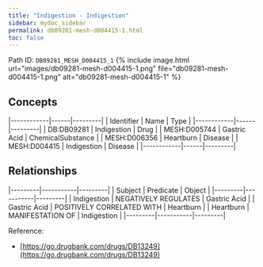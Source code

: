 ```yaml
---
title: "Indigestion - Indigestion"
sidebar: mydoc_sidebar
permalink: db09281-mesh-d004415-1.html
toc: false 
---
```



Path ID: `DB09281_MESH_D004415_1`
{% include image.html url="images/db09281-mesh-d004415-1.png" file="db09281-mesh-d004415-1.png" alt="db09281-mesh-d004415-1" %}

## Concepts

|------------|------|---------|
| Identifier | Name | Type    |
|------------|------|---------|
| DB:DB09281 | Indigestion | Drug |
| MESH:D005744 | Gastric Acid | ChemicalSubstance |
| MESH:D006356 | Heartburn | Disease |
| MESH:D004415 | Indigestion | Disease |
|------------|------|---------|

## Relationships

|---------|-----------|---------|
| Subject | Predicate | Object  |
|---------|-----------|---------|
| Indigestion | NEGATIVELY REGULATES | Gastric Acid |
| Gastric Acid | POSITIVELY CORRELATED WITH | Heartburn |
| Heartburn | MANIFESTATION OF | Indigestion |
|---------|-----------|---------|

Reference: 
  - [https://go.drugbank.com/drugs/DB13249](https://go.drugbank.com/drugs/DB13249)
